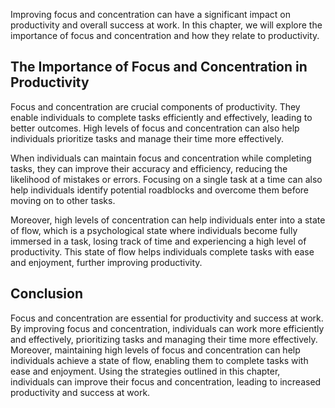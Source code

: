 
Improving focus and concentration can have a significant impact on productivity and overall success at work. In this chapter, we will explore the importance of focus and concentration and how they relate to productivity.

## The Importance of Focus and Concentration in Productivity

Focus and concentration are crucial components of productivity. They enable individuals to complete tasks efficiently and effectively, leading to better outcomes. High levels of focus and concentration can also help individuals prioritize tasks and manage their time more effectively.

When individuals can maintain focus and concentration while completing tasks, they can improve their accuracy and efficiency, reducing the likelihood of mistakes or errors. Focusing on a single task at a time can also help individuals identify potential roadblocks and overcome them before moving on to other tasks.

Moreover, high levels of concentration can help individuals enter into a state of flow, which is a psychological state where individuals become fully immersed in a task, losing track of time and experiencing a high level of productivity. This state of flow helps individuals complete tasks with ease and enjoyment, further improving productivity.

## Conclusion

Focus and concentration are essential for productivity and success at work. By improving focus and concentration, individuals can work more efficiently and effectively, prioritizing tasks and managing their time more effectively. Moreover, maintaining high levels of focus and concentration can help individuals achieve a state of flow, enabling them to complete tasks with ease and enjoyment. Using the strategies outlined in this chapter, individuals can improve their focus and concentration, leading to increased productivity and success at work.
